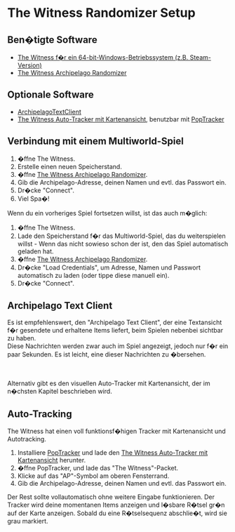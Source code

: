 # The Witness Randomizer Setup

## Ben�tigte Software

- [The Witness f�r ein 64-bit-Windows-Betriebssystem (z.B. Steam-Version)](https://store.steampowered.com/app/210970/The_Witness/)
- [The Witness Archipelago Randomizer](https://github.com/NewSoupVi/The-Witness-Randomizer-for-Archipelago/releases/latest)

## Optionale Software

- [ArchipelagoTextClient](https://github.com/ArchipelagoMW/Archipelago/releases)
- [The Witness Auto-Tracker mit Kartenansicht](https://github.com/NewSoupVi/witness_archipelago_tracker/releases), benutzbar mit [PopTracker](https://github.com/black-sliver/PopTracker/releases)

## Verbindung mit einem Multiworld-Spiel

1. �ffne The Witness.
2. Erstelle einen neuen Speicherstand.
3. �ffne [The Witness Archipelago Randomizer](https://github.com/NewSoupVi/The-Witness-Randomizer-for-Archipelago/releases/latest).
4. Gib die Archipelago-Adresse, deinen Namen und evtl. das Passwort ein.
5. Dr�cke "Connect".
6. Viel Spa�!

Wenn du ein vorheriges Spiel fortsetzen willst, ist das auch m�glich:

1. �ffne The Witness.
2. Lade den Speicherstand f�r das Multiworld-Spiel, das du weiterspielen willst - Wenn das nicht sowieso schon der ist, den das Spiel automatisch geladen hat.
3. �ffne [The Witness Archipelago Randomizer](https://github.com/NewSoupVi/The-Witness-Randomizer-for-Archipelago/releases/latest).
4. Dr�cke "Load Credentials", um Adresse, Namen und Passwort automatisch zu laden (oder tippe diese manuell ein).
5. Dr�cke "Connect".

## Archipelago Text Client

Es ist empfehlenswert, den "Archipelago Text Client", der eine Textansicht f�r gesendete und erhaltene Items liefert, beim Spielen nebenbei sichtbar zu haben.
<br/>Diese Nachrichten werden zwar auch im Spiel angezeigt, jedoch nur f�r ein paar Sekunden. Es ist leicht, eine dieser Nachrichten zu �bersehen.

<br/><br/>Alternativ gibt es den visuellen Auto-Tracker mit Kartenansicht, der im n�chsten Kapitel beschrieben wird.

## Auto-Tracking

The Witness hat einen voll funktionsf�higen Tracker mit Kartenansicht und Autotracking.

1. Installiere [PopTracker](https://github.com/black-sliver/PopTracker/releases) und lade den [The Witness Auto-Tracker mit Kartenansicht](https://github.com/NewSoupVi/witness_archipelago_tracker/releases) herunter.
2. �ffne PopTracker, und lade das "The Witness"-Packet.
3. Klicke auf das "AP"-Symbol am oberen Fensterrand.
4. Gib die Archipelago-Adresse, deinen Namen und evtl. das Passwort ein.

Der Rest sollte vollautomatisch ohne weitere Eingabe funktionieren. Der Tracker wird deine momentanen Items anzeigen und l�sbare R�tsel gr�n auf der Karte anzeigen. Sobald du eine R�tselsequenz abschlie�t, wird sie grau markiert. 